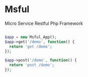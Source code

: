 Msful
=========


Micro Service Restful Php Framework



```php

$app = new Msful_App();
$app->get('/demo', function() {
  return 'get /demo';
});

$app->post('/demo', function() {
  return 'post /demo';
});


```
